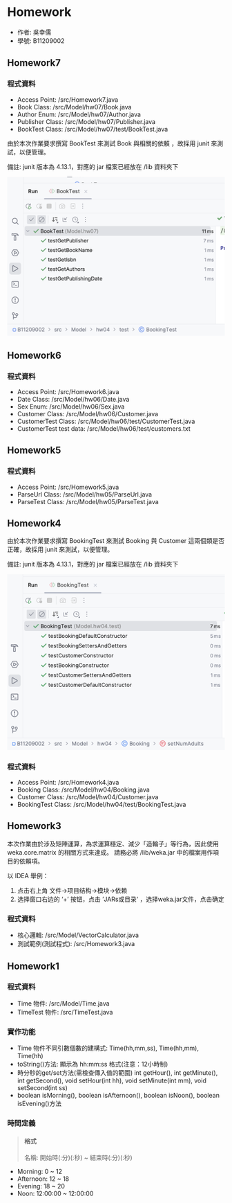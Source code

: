 # Homework

- 作者: 吳幸儒
- 學號: B11209002

## Homework7

### 程式資料

- Access Point: /src/Homework7.java
- Book Class: /src/Model/hw07/Book.java
- Author Enum: /src/Model/hw07/Author.java
- Publisher Class: /src/Model/hw07/Publisher.java
- BookTest Class: /src/Model/hw07/test/BookTest.java

由於本次作業要求撰寫 BookTest 來測試 Book 與相關的依賴 ，故採用 junit 來測試，以便管理。

備註: junit 版本為 4.13.1，對應的 jar 檔案已經放在 /lib 資料夾下

![](./src/Images/截圖%202024-04-15%20下午7.47.40.png)


## Homework6

### 程式資料
- Access Point: /src/Homework6.java
- Date Class: /src/Model/hw06/Date.java
- Sex Enum: /src/Model/hw06/Sex.java
- Customer Class: /src/Model/hw06/Customer.java
- CustomerTest Class: /src/Model/hw06/test/CustomerTest.java
- CustomerTest test data: /src/Model/hw06/test/customers.txt

## Homework5

### 程式資料
- Access Point: /src/Homework5.java
- ParseUrl Class: /src/Model/hw05/ParseUrl.java
- ParseTest Class: /src/Model/hw05/ParseTest.java

## Homework4
由於本次作業要求撰寫 BookingTest 來測試 Booking 與 Customer 這兩個類是否正確，故採用 junit 來測試，以便管理。

備註: junit 版本為 4.13.1，對應的 jar 檔案已經放在 /lib 資料夾下

![](./src/Images/截圖%202024-03-25%20下午11.34.39.png)

### 程式資料
- Access Point: /src/Homework4.java
- Booking Class: /src/Model/hw04/Booking.java
- Customer Class: /src/Model/hw04/Customer.java
- BookingTest Class: /src/Model/hw04/test/BookingTest.java

## Homework3
本次作業由於涉及矩陣運算，為求運算穩定、減少「造輪子」等行為，因此使用 weka.core.matrix 的相關方式來達成。
請務必將 /lib/weka.jar 中的檔案用作項目的依賴項。

以 IDEA 舉例：
1. 点击右上角 文件->项目结构->模块->依赖
2. 选择窗口右边的 ‘+’ 按钮，点击 ’JARs或目录‘ ，选择weka.jar文件，点击确定

### 程式資料
- 核心邏輯: /src/Model/VectorCalculator.java
- 測試範例(測試程式): /src/Homework3.java

## Homework1

### 程式資料

- Time 物件: /src/Model/Time.java
- TimeTest 物件: /src/TimeTest.java

### 實作功能
-	Time 物件不同引數個數的建構式: Time(hh,mm,ss), Time(hh,mm), Time(hh)
-	toString()方法: 顯示為 hh:mm:ss 格式(注意：12小時制)
-	時分秒的get/set方法(需檢查傳入值的範圍)
     int getHour(), int getMinute(), int getSecond(), void setHour(int hh), void setMinute(int mm), void setSecond(int ss)
-	boolean isMorning(), boolean isAfternoon(), boolean isNoon(), boolean isEvening()方法

### 時間定義

>#### 格式
> 名稱: 開始時(:分)(:秒) ~ 結束時(:分)(:秒)
- Morning: 0 ~ 12
- Afternoon: 12 ~ 18
- Evening: 18 ~ 20
- Noon: 12:00:00 ~ 12:00:00




